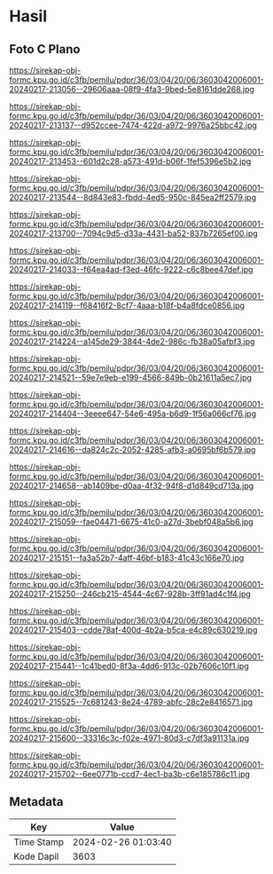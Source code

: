 # Hasil

## Foto C Plano

https://sirekap-obj-formc.kpu.go.id/c3fb/pemilu/pdpr/36/03/04/20/06/3603042006001-20240217-213056--29606aaa-08f9-4fa3-9bed-5e8161dde268.jpg

https://sirekap-obj-formc.kpu.go.id/c3fb/pemilu/pdpr/36/03/04/20/06/3603042006001-20240217-213137--d952ccee-7474-422d-a972-9976a25bbc42.jpg

https://sirekap-obj-formc.kpu.go.id/c3fb/pemilu/pdpr/36/03/04/20/06/3603042006001-20240217-213453--601d2c28-a573-491d-b06f-1fef5396e5b2.jpg

https://sirekap-obj-formc.kpu.go.id/c3fb/pemilu/pdpr/36/03/04/20/06/3603042006001-20240217-213544--8d843e83-fbdd-4ed5-950c-845ea2ff2579.jpg

https://sirekap-obj-formc.kpu.go.id/c3fb/pemilu/pdpr/36/03/04/20/06/3603042006001-20240217-213700--7094c9d5-d33a-4431-ba52-837b7265ef00.jpg

https://sirekap-obj-formc.kpu.go.id/c3fb/pemilu/pdpr/36/03/04/20/06/3603042006001-20240217-214033--f64ea4ad-f3ed-46fc-9222-c6c8bee47def.jpg

https://sirekap-obj-formc.kpu.go.id/c3fb/pemilu/pdpr/36/03/04/20/06/3603042006001-20240217-214119--f68416f2-8cf7-4aaa-b18f-b4a8fdce0856.jpg

https://sirekap-obj-formc.kpu.go.id/c3fb/pemilu/pdpr/36/03/04/20/06/3603042006001-20240217-214224--a145de29-3844-4de2-986c-fb38a05afbf3.jpg

https://sirekap-obj-formc.kpu.go.id/c3fb/pemilu/pdpr/36/03/04/20/06/3603042006001-20240217-214521--59e7e9eb-e199-4566-849b-0b21611a5ec7.jpg

https://sirekap-obj-formc.kpu.go.id/c3fb/pemilu/pdpr/36/03/04/20/06/3603042006001-20240217-214404--3eeee647-54e6-495a-b6d9-1f56a066cf76.jpg

https://sirekap-obj-formc.kpu.go.id/c3fb/pemilu/pdpr/36/03/04/20/06/3603042006001-20240217-214616--da824c2c-2052-4285-afb3-a0695bf6b579.jpg

https://sirekap-obj-formc.kpu.go.id/c3fb/pemilu/pdpr/36/03/04/20/06/3603042006001-20240217-214658--ab1409be-d0aa-4f32-94f8-d1d849cd713a.jpg

https://sirekap-obj-formc.kpu.go.id/c3fb/pemilu/pdpr/36/03/04/20/06/3603042006001-20240217-215059--fae04471-6675-41c0-a27d-3bebf048a5b6.jpg

https://sirekap-obj-formc.kpu.go.id/c3fb/pemilu/pdpr/36/03/04/20/06/3603042006001-20240217-215151--fa3a52b7-4aff-46bf-b183-41c43c166e70.jpg

https://sirekap-obj-formc.kpu.go.id/c3fb/pemilu/pdpr/36/03/04/20/06/3603042006001-20240217-215250--246cb215-4544-4c67-928b-3ff91ad4c1f4.jpg

https://sirekap-obj-formc.kpu.go.id/c3fb/pemilu/pdpr/36/03/04/20/06/3603042006001-20240217-215403--cdde78af-400d-4b2a-b5ca-e4c89c630219.jpg

https://sirekap-obj-formc.kpu.go.id/c3fb/pemilu/pdpr/36/03/04/20/06/3603042006001-20240217-215441--1c41bed0-8f3a-4dd6-913c-02b7606c10f1.jpg

https://sirekap-obj-formc.kpu.go.id/c3fb/pemilu/pdpr/36/03/04/20/06/3603042006001-20240217-215525--7c681243-8e24-4789-abfc-28c2e8416571.jpg

https://sirekap-obj-formc.kpu.go.id/c3fb/pemilu/pdpr/36/03/04/20/06/3603042006001-20240217-215600--33316c3c-f02e-4971-80d3-c7df3a91131a.jpg

https://sirekap-obj-formc.kpu.go.id/c3fb/pemilu/pdpr/36/03/04/20/06/3603042006001-20240217-215702--6ee0771b-ccd7-4ec1-ba3b-c6e185786c11.jpg


## Metadata

| Key        | Value               |
| ---------- | ------------------- |
| Time Stamp | 2024-02-26 01:03:40 |
| Kode Dapil | 3603                |



